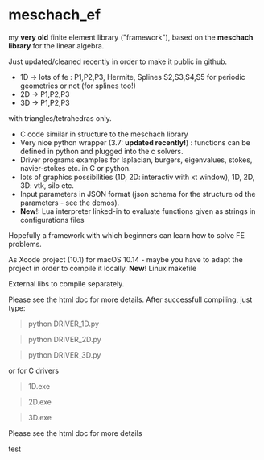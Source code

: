 # meschach_ef
my **very old** finite element library ("framework"), based on the **meschach library** for the linear algebra.

Just updated/cleaned recently in order to make it public in github.

- 1D -> lots of fe : P1,P2,P3, Hermite, Splines S2,S3,S4,S5  for periodic geometries or not (for splines too!)
- 2D -> P1,P2,P3
- 3D -> P1,P2,P3

with triangles/tetrahedras only.

- C code similar in structure to the meschach library
- Very nice python wrapper (3.7: **updated recently!**) : functions can be defined in python and plugged into the c solvers.
- Driver programs examples for laplacian, burgers, eigenvalues, stokes, navier-stokes etc. in C or python.
- lots of graphics possibilities (1D, 2D: interactiv with xt window), 1D, 2D, 3D: vtk, silo etc.
- Input parameters in JSON format (json schema for the structure od the parameters - see the demos).
- **New**!: Lua interpreter linked-in to evaluate functions given as strings in configurations files

Hopefully a framework with which beginners can learn how to solve FE problems.

As Xcode project (10.1) for macOS 10.14 - maybe you have to adapt the project in order to compile it locally.
**New**! Linux makefile

External libs to compile separately. 

Please see the html doc for more details. After successfull compiling, just type:
> python DRIVER_1D.py

> python DRIVER_2D.py

> python DRIVER_3D.py

or for C drivers
> 1D.exe

> 2D.exe

> 3D.exe

Please see the html doc for more details

test

